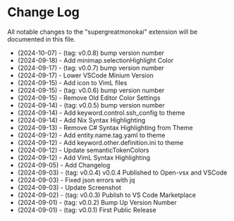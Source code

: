 # Change Log

All notable changes to the "supergreatmonokai" extension will be documented in this file.

- (2024-10-07) - (tag: v0.0.8) bump version number
- (2024-09-18) - Add minimap.selectionHighlight Color
- (2024-09-17) - (tag: v0.0.7) bump version number
- (2024-09-17) - Lower VSCode Minium Version
- (2024-09-15) - Add icon to VimL files
- (2024-09-15) - (tag: v0.0.6) bump version number
- (2024-09-15) - Remove Old Editor Color Settings
- (2024-09-14) - (tag: v0.0.5) bump version number
- (2024-09-14) - Add keyword.control.ssh_config to theme
- (2024-09-14) - Add Nix Syntax Highlighting
- (2024-09-13) - Remove C# Syntax Highlighting from Theme
- (2024-09-12) - Add entity.name.tag.yaml to theme
- (2024-09-12) - Add keyword.other.definition.ini to theme
- (2024-09-12) - Update semanticTokenColors
- (2024-09-12) - Add VimL Syntax Highlighting
- (2024-09-05) - Add Changelog
- (2024-09-03) - (tag: v0.0.4) v0.0.4 Published to Open-vsx and VSCode
- (2024-09-03) - Fixed json errors with jq
- (2024-09-03) - Update Screenshot
- (2024-09-02) - (tag: v0.0.3) Publish to VS Code Marketplace
- (2024-09-01) - (tag: v0.0.2) Bump Up Version Number
- (2024-09-01) - (tag: v0.0.1) First Public Release

